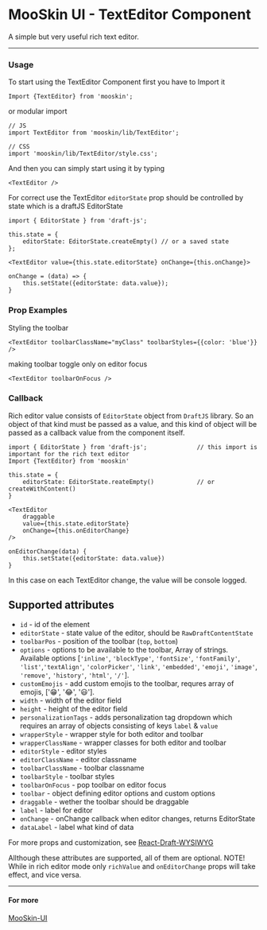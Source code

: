 
# MooSkin UI - TextEditor Component

A simple but very useful rich text editor.

___

### Usage

To start using the TextEditor Component first you have to Import it

```
Import {TextEditor} from 'mooskin';
```
or modular import
```
// JS
import TextEditor from 'mooskin/lib/TextEditor';

// CSS
import 'mooskin/lib/TextEditor/style.css';
```

And then you can simply start using it by typing

```
<TextEditor />
```

For correct use the TextEditor `editorState` prop should be controlled by state which is a draftJS EditorState

```
import { EditorState } from 'draft-js';

this.state = {
    editorState: EditorState.createEmpty() // or a saved state
};

<TextEditor value={this.state.editorState} onChange={this.onChange}>

onChange = (data) => {
    this.setState({editorState: data.value});
}
```

### Prop Examples

Styling the toolbar

```
<TextEditor toolbarClassName="myClass" toolbarStyles={{color: 'blue'}} />
```

making toolbar toggle only on editor focus

```
<TextEditor toolbarOnFocus />
```

### Callback

Rich editor value consists of `EditorState` object from `DraftJS` library. So an object of that kind must be passed as a value, and this kind of object will be passed as a callback value from the component itself.

```
import { EditorState } from 'draft-js';              // this import is important for the rich text editor
Import {TextEditor} from 'mooskin'

this.state = {
    editorState: EditorState.reateEmpty()            // or createWithContent()
}

<TextEditor
    draggable
    value={this.state.editorState}
    onChange={this.onEditorChange}
/>

onEditorChange(data) {
    this.setState({editorState: data.value})
}
```
In this case on each TextEditor change, the value will be console logged.

<div class="playground-doc">

## Supported attributes

* `id` - id of the element
* `editorState` - state value of the editor, should be `RawDraftContentState`
* `toolbarPos` - position of the toolbar (`top`, `bottom`)
* `options` - options to be available to the toolbar, Array of strings. Available options [`'inline'`, `'blockType'`, `'fontSize'`, `'fontFamily'`, `'list'`,`'textAlign'`, `'colorPicker'`, `'link'`, `'embedded'`, `'emoji'`, `'image'`, `'remove'`, `'history'`, `'html'`, `'/'`].
* `customEmojis` - add custom emojis to the toolbar, requres array of emojis, ['😁', '😂', '😃'].
* `width` - width of the editor field
* `height` - height of the editor field
* `personalizationTags` - adds personalization tag dropdown which requires an array of objects consisting of keys `label` & `value`
* `wrapperStyle` - wrapper style for both editor and toolbar
* `wrapperClassName` - wrapper classes for both editor and toolbar
* `editorStyle` - editor styles
* `editorClassName` - editor classname
* `toolbarClassName` - toolbar classname
* `toolbarStyle` - toolbar styles
* `toolbarOnFocus` - pop toolbar on editor focus
* `toolbar` - object defining editor options and custom options
* `draggable` - wether the toolbar should be draggable
* `label` - label for editor
* `onChange` - onChange callback when editor changes, returns EditorState
* `dataLabel` - label what kind of data 

For more props and customization, see [React-Draft-WYSIWYG](https://jpuri.github.io/react-draft-wysiwyg/#/docs?_k=jjqinp)

</div>

Allthough these attributes are supported, all of them are optional. 
NOTE! While in rich editor mode only `richValue` and `onEditorChange` props will take effect, and vice versa.

___


#### For more

[MooSkin-UI](https://github.com/moosend/mooskin-ui)
